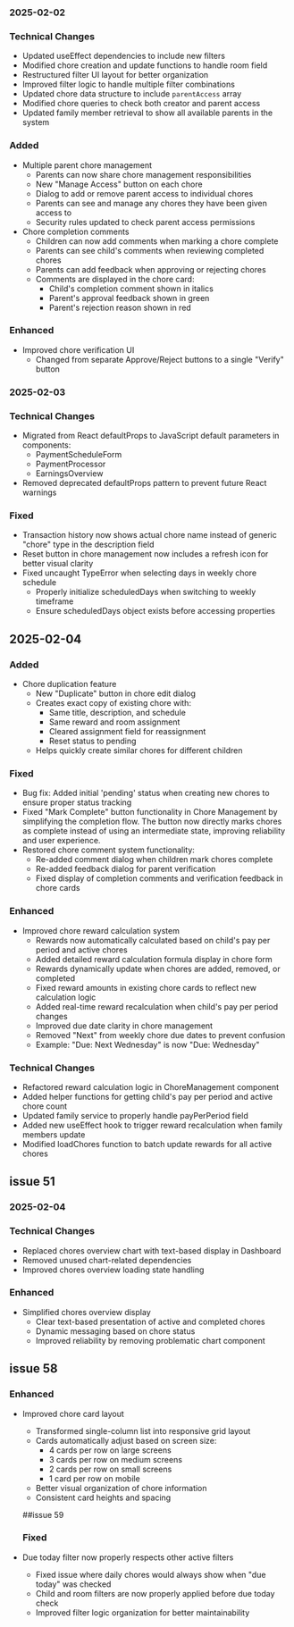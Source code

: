 ### 2025-02-02

### Technical Changes
- Updated useEffect dependencies to include new filters
- Modified chore creation and update functions to handle room field
- Restructured filter UI layout for better organization
- Improved filter logic to handle multiple filter combinations
- Updated chore data structure to include `parentAccess` array
- Modified chore queries to check both creator and parent access
- Updated family member retrieval to show all available parents in the system

### Added
- Multiple parent chore management
  - Parents can now share chore management responsibilities
  - New "Manage Access" button on each chore
  - Dialog to add or remove parent access to individual chores
  - Parents can see and manage any chores they have been given access to
  - Security rules updated to check parent access permissions
- Chore completion comments
  - Children can now add comments when marking a chore complete
  - Parents can see child's comments when reviewing completed chores
  - Parents can add feedback when approving or rejecting chores
  - Comments are displayed in the chore card:
    - Child's completion comment shown in italics
    - Parent's approval feedback shown in green
    - Parent's rejection reason shown in red

### Enhanced
- Improved chore verification UI
  - Changed from separate Approve/Reject buttons to a single "Verify" button

### 2025-02-03

### Technical Changes
- Migrated from React defaultProps to JavaScript default parameters in components:
  - PaymentScheduleForm
  - PaymentProcessor
  - EarningsOverview
- Removed deprecated defaultProps pattern to prevent future React warnings

### Fixed
- Transaction history now shows actual chore name instead of generic "chore" type in the description field
- Reset button in chore management now includes a refresh icon for better visual clarity
- Fixed uncaught TypeError when selecting days in weekly chore schedule
  - Properly initialize scheduledDays when switching to weekly timeframe
  - Ensure scheduledDays object exists before accessing properties

## 2025-02-04

### Added
- Chore duplication feature
  - New "Duplicate" button in chore edit dialog
  - Creates exact copy of existing chore with:
    - Same title, description, and schedule
    - Same reward and room assignment
    - Cleared assignment field for reassignment
    - Reset status to pending
  - Helps quickly create similar chores for different children

### Fixed
- Bug fix: Added initial 'pending' status when creating new chores to ensure proper status tracking
- Fixed "Mark Complete" button functionality in Chore Management by simplifying the completion flow. The button now directly marks chores as complete instead of using an intermediate state, improving reliability and user experience.
- Restored chore comment system functionality:
  - Re-added comment dialog when children mark chores complete
  - Re-added feedback dialog for parent verification
  - Fixed display of completion comments and verification feedback in chore cards

### Enhanced
- Improved chore reward calculation system
  - Rewards now automatically calculated based on child's pay per period and active chores
  - Added detailed reward calculation formula display in chore form
  - Rewards dynamically update when chores are added, removed, or completed
  - Fixed reward amounts in existing chore cards to reflect new calculation logic
  - Added real-time reward recalculation when child's pay per period changes
  - Improved due date clarity in chore management
  - Removed "Next" from weekly chore due dates to prevent confusion
  - Example: "Due: Next Wednesday" is now "Due: Wednesday"

### Technical Changes
- Refactored reward calculation logic in ChoreManagement component
- Added helper functions for getting child's pay per period and active chore count
- Updated family service to properly handle payPerPeriod field
- Added new useEffect hook to trigger reward recalculation when family members update
- Modified loadChores function to batch update rewards for all active chores

## issue 51

### 2025-02-04

### Technical Changes
- Replaced chores overview chart with text-based display in Dashboard
- Removed unused chart-related dependencies
- Improved chores overview loading state handling

### Enhanced
- Simplified chores overview display
  - Clear text-based presentation of active and completed chores
  - Dynamic messaging based on chore status
  - Improved reliability by removing problematic chart component

## issue 58

### Enhanced
- Improved chore card layout
  - Transformed single-column list into responsive grid layout
  - Cards automatically adjust based on screen size:
    - 4 cards per row on large screens
    - 3 cards per row on medium screens
    - 2 cards per row on small screens
    - 1 card per row on mobile
  - Better visual organization of chore information
  - Consistent card heights and spacing

  ##issue 59

  ### Fixed
- Due today filter now properly respects other active filters
  - Fixed issue where daily chores would always show when "due today" was checked
  - Child and room filters are now properly applied before due today check
  - Improved filter logic organization for better maintainability

